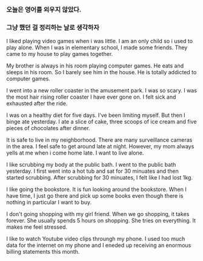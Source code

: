 ### 오늘은 영어를 외우지 않았다. 
### 그냥 했던 걸 정리하는 날로 생각하자

I liked playing video games when i was little. I am an only child so i used to play alone. When I was in elementary school, I made some friends. They came to my house to play games together.

My brother is always in his room playing computer games. He eats and sleeps in his room. So I barely see him in the house. He is totally addicted to computer games.

I went into a new roller coaster in the amusement park. I was so scary. I was the most hair rising roller coaster I have ever gone on. I felt sick and exhausted after the ride.

I was on a healthy diet for five days. I've been limiting myself. But then I binge ate yesterday. I ate a slice of cake, three scoops of ice cream and five pieces of chocolates after dinner.

It is safe to live in my neighborhood. There are many surveillance cameras in the area. I feel safe to get around late at night. However, my mom always yells at me when i come home late. I want to live alone.

I like scrubbing my body at the public bath. I went to the public bath yesterday. I first went into a hot tub and sat for 30 minuates and then started scrubbing. After scrubbing for 30 minuates, I felt like I had lost 1kg.

I like going the bookstore. It is fun looking around the bookstore. When I have time, I just go there and pick up some books even though there is nothing in particular I want to buy.

I don't going shopping with my girl friend. When we go shopping, it takes forever. She usually spends 5 hours on shopping. She tries on everything. It makes me feel stressed.

I like to watch Youtube video clips throungh my phone. I used too much data for the internet on my phone and I eneded up receiving an enormous billing statements this month. 
